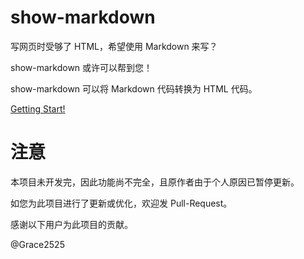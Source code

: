 # show-markdown

写网页时受够了 HTML，希望使用 Markdown 来写？

show-markdown 或许可以帮到您！

show-markdown 可以将 Markdown 代码转换为 HTML 代码。

[Getting Start!](https://github.com/zxp2019/show-markdown/wiki/Getting-Start)

# 注意

本项目未开发完，因此功能尚不完全，且原作者由于个人原因已暂停更新。

如您为此项目进行了更新或优化，欢迎发 Pull-Request。

感谢以下用户为此项目的贡献。

@Grace2525
